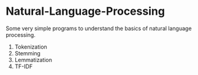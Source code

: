 # Natural-Language-Processing

Some very simple programs to understand the basics of natural language processing.

1. Tokenization
2. Stemming
3. Lemmatization
4. TF-IDF
